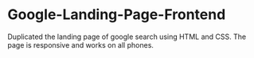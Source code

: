 # Google-Landing-Page-Frontend

Duplicated the landing page of google search using HTML and CSS.
The page is responsive and works on all phones.
